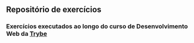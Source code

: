 <h2>Repositório de exercícios</h2> 
<h3>Exercícios executados ao longo do curso de Desenvolvimento Web da <a href="http://www.betrybe.com"">Trybe</a></h3>
